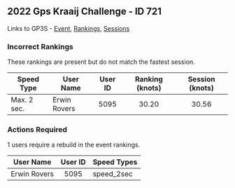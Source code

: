 ## 2022 Gps Kraaij Challenge - ID 721

Links to GP3S - [Event](https://www.gps-speedsurfing.com/default.aspx?mnu=event&val=721), [Rankings](https://www.gps-speedsurfing.com/default.aspx?mnu=eventranking&val=721), [Sessions](https://www.gps-speedsurfing.com/default.aspx?mnu=eventsessions&val=721)

### Incorrect Rankings

These rankings are present but do not match the fastest session.

| Speed Type | User Name | User ID | Ranking (knots) | Session (knots) |
| ---------- | --------- | :-----: | :-------------: | :-------------: |
| Max. 2 sec. | Erwin Rovers | 5095 | 30.20 | 30.56 |

### Actions Required

1 users require a rebuild in the event rankings.

| User Name | User ID | Speed Types |
| --------- | :-----: | ----------- |
| Erwin Rovers | 5095 | speed_2sec |

